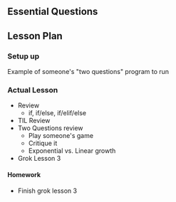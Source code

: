 ## Essential Questions

## Lesson Plan

### Setup up

Example of someone's "two questions" program to run

### Actual Lesson

- Review
    - if, if/else, if/elif/else
- TIL Review
- Two Questions review
    - Play someone's game
    - Critique it
    - Exponential vs. Linear growth
- Grok Lesson 3

#### Homework

- Finish grok lesson 3

